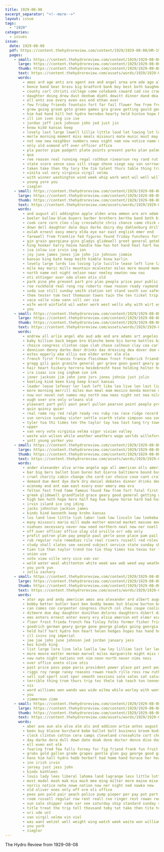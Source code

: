 ```yaml
---
title: 1929-08-08
excerpt_separator: "<!--more-->"
layout: issue
tags:
  - "1929"
categories:
  - issues
issue:
  date: 1929-08-08
  pdf: https://content.thehydroreview.com/content/1929/1929-08-08/HR-1929-08-08.pdf
  pages:
    - small: https://content.thehydroreview.com/content/1929/1929-08-08/small/HR-1929-08-08-01.jpg
      large: https://content.thehydroreview.com/content/1929/1929-08-08/large/HR-1929-08-08-01.jpg
      thumb: https://content.thehydroreview.com/content/1929/1929-08-08/thumbnails/HR-1929-08-08-01.jpg
      text: https://content.thehydroreview.com/assets/words/1929/1929-08-08/HR-1929-08-08-01.txt
      words:
        - amos ard age antz are agent ave and angel area arm ade ago alice august american all
        - bence band bear brass big bradford bank boy best both baughman but brides better bureau boys bring bang brick been body breeze born bride binge bea brace bill business bouquet brain brief
        - county carl christi college come colebank coward cad cox crank colorado cake cream champlin company con city cooling chau cia cee course cast carry congress came comfort camp
        - daughter doing drew dust denham diehl dewitt dinner dand dea davis denes done due day days desire down doy during
        - ell entz eve every even ess end ethan ever
        - few friday friends fountain fort far fail flower fee from free force folks frost france fill first fair for friend field flowers fleeman
        - grew going groom goto green games gra grave getting gould george gate gave guy geary good grams guard glad gone gladys given
        - him had hand hill hot hydro herndon hearty held hinton hope heart hee hard heard heres has holloway hern high home her honor
        - ill ion iven ing ice ise
        - jordan jeff jack johnson john jed just jin
        - know kidd kansas keep
        - lovely last large lowell lillie little loud lat lowing lot look list lady let left like
        - merle morning moment miss meals missouri mate music must may miners much more merrifield man mountain main minnie many members mattar mer merri men musi mis most made march monday mens
        - not nee new neighbor numbers news night nam now notice name north
        - only old osmond off over officer office
        - pla pastor pipe padgett plate points present parks plan palmore por pari poly per place part peace pollock prais people paik pro paper pink park pleasant pee pany
        - qua
        - ree reason real running regal rathbun rinearson rey rand rut reser record roy rin rail read reta rion rank rein rain roll ruth
        - state score sense sous sill stage shone siege say son sorrows swim school standard said store sas states stats simple stains sister season signal second scarth steese smith sin seo saad she sor streets show stores sons sunday scarce summer station still see street serene strong saturday sid service soon spaulding short stuff six sund
        - taken take then thy tory the tim talent thurs table thing train them tow thomas tor town tiny thu tell towns talk thi trip ten till tho troop try tie
        - vinita val very virginia virgil velma
        - with winner washington wind week whip work west wil well williams won working war why weatherford was wedding walk went wayne world while word winter wat will ware weeks worley write white win way
        - young yore you
        - ziegler
    - small: https://content.thehydroreview.com/content/1929/1929-08-08/small/HR-1929-08-08-02.jpg
      large: https://content.thehydroreview.com/content/1929/1929-08-08/large/HR-1929-08-08-02.jpg
      thumb: https://content.thehydroreview.com/content/1929/1929-08-08/thumbnails/HR-1929-08-08-02.jpg
      text: https://content.thehydroreview.com/assets/words/1929/1929-08-08/HR-1929-08-08-02.txt
      words:
        - and august all addington apple alden area ammon are arn adam anz ana
        - beeler ballew blue buyers barber brothers bertha band both billy brought been bow bank big bryon bring bright better but bread boucher bill bea best ber broom
        - cook care corn cleo clay crosswhite chris chance came chick can carl cuce caddo city chow cobb cyril champlin company call chas crockett carnegie clair come cold colony car cover caller cecil craft crail charles con cotton
        - down dell daughter dale days darko dairy day dahlenburg drilling deep during dinner dutch drain dunn double ding dillingham dixon
        - eulah ernest easy emery elda eye ear east english emer end
        - farewell from franklin fed figures found friday funchess fort faster fred fam few first for firebaugh foot farm field frank florine
        - gin grain georgiana gins gladys glidewell greet general gotebo
        - hing hooker harry heine handle how has hot hand heal hart howerton hidlebaugh harold heres had homes hardy hobart hold hay hydro hope home heaven halliburton hammer hammers hamilton hamme her hinton
        - iva inlow ice irvin ing ion
        - joy june james jones jim john jin johnson jimmie
        - kansas king kate keep keith kimble know karlin
        - lovely large lords lou loving lyle lucille lease left line lair light level lan land lett len let last low life lowell
        - mile may maric mills mountain mcalester miles more mound memory melton many manning mill mis miss moun monson made man mean myrtle miller middle monday
        - north name not night nelson near neeley newton new nas
        - oti ottinger over oda olsen otis old
        - park pine phe present part pro plan people price pour public profit pump past penter payment per pany power
        - roe rockhold real rong roy roberts rowe reason ready raymond richardson record red ralph ruth ross ruby ruhl robertson
        - soda sue still sunday smith station set stand south sun safer september school son seems season strong shown stockton steel she shed sister saving stove supper saturday store sorrow say sand sickles spain sal shell sell service six
        - thee tester tom test thomason towns tain the ten tickel trip ton them teach triplett thaw times tobe tears trust than top
        - vaca valle view vann vill ver vie
        - wife word winfield wil water work west wells why with wirt wykert wei well was week went worst western wildman white wash while will
        - you
    - small: https://content.thehydroreview.com/content/1929/1929-08-08/small/HR-1929-08-08-03.jpg
      large: https://content.thehydroreview.com/content/1929/1929-08-08/large/HR-1929-08-08-03.jpg
      thumb: https://content.thehydroreview.com/content/1929/1929-08-08/thumbnails/HR-1929-08-08-03.jpg
      text: https://content.thehydroreview.com/assets/words/1929/1929-08-08/HR-1929-08-08-03.txt
      words:
        - andrew all arlie angel aho aud ade and are adams art angeles anda aubrey august
        - baby billion back began bro blanche bene bis borne battles bassler broad brought bonner bottle baltimore birden business balls bring blood but barnard been battle buren bil bowels bandy boschert brilliant band both butler ben
        - choice congress clinton cope clah chase calhoun clay cea carl clays can craw crawford come che con cause cooks chow call cail camp came city cheese county cecil cold cabin carolina charlie cute cong
        - dennison denny darko door drinks das dressing dea dover dom deck drennon dest dooley death does dinner demand day days deb dence during demo dark duke
        - estes epperly eke ellis eve elder enter elm ele
        - french first frances france fleishman frost frederick friends fruits few fink fon found fresh fight friend felt forest for freeze far frank fire friday falling ford from flowers
        - gregg gili gain granite general ger grave goon guest geary gone gor golden ging gas good goods glad georgia german grandson green getting gat goes
        - hair heart hickory herrera heidebrecht hose holding holter home henry hou him hero had hard held haneline hone hedges hafer hutchins ham harrison hes house has homestead helper her hort hot hom hill hydro half how
        - ira isaac ice ing ingham ion ink
        - joner jackson jim john jone jors jones johnie just jolin
        - keeling kind keen king keep kraut kansas
        - leader loose lefever ler lash left like lea live len last light lower lela latter los loss let lemon little life lane
        - more morning merrill miles mun meal mam mexico monda monroe mate must main man marcum mabry mason mis miss money mor men moral mass mat matter mckee might many most mario monday mesa
        - now nor novel nat names ney north new nees night not nea niles never nile nil near ner
        - ough over ore only orleans old
        - pleasant part poll past pearl pullen pearson point people president press pete pot paper price payne parades poles presto pent plain palace
        - quin quincy quier
        - real rome roy red ralph ready res ruby ras race ridge record running rimes remark road roads records riek rades
        - sun service sunday sister settle scarth state simpson sea son stockton simmons standard soda shanks sear sturgill scott sur salad show states see south speaker sam stops sour she soon single steele station such seer side sus stutes sons stein schan standing schantz saturday sedan second summer sai
        - tyler toa thi times ten the taylor tay tea tast tang try tower tint trom tate toy tod tune trees town tor thu them timo testi tennessee tad tue tae toral tory thelin tom thou throw then take trust than
        - upper
        - van very vote virginia velma vigor vivian valley
        - waste win wilson while weather weathers wage worlds willeford white was wyatt world western wring way wish webb willian went well week with wagon wife wos willing weatherford will word weeks whit wat west walt willingham worth wright willi
        - yott young yorker you
    - small: https://content.thehydroreview.com/content/1929/1929-08-08/small/HR-1929-08-08-04.jpg
      large: https://content.thehydroreview.com/content/1929/1929-08-08/large/HR-1929-08-08-04.jpg
      thumb: https://content.thehydroreview.com/content/1929/1929-08-08/thumbnails/HR-1929-08-08-04.jpg
      text: https://content.thehydroreview.com/assets/words/1929/1929-08-08/HR-1929-08-08-04.txt
      words:
        - ander alexander alva arrow angele ago all american alls america ave august and amarillo adkins are angeles andrew
        - bar big bers ballot bien buren but bierce baltimore bound buy best bell band britain browne brain bis bin beri bailey bui below barber been
        - cruel charity cabin change che cord car choice case cant craft clay con cost cody childress carolina cal clase certain cave clear city come cream cane champ clark cause charleston
        - demand due dent dye dark dry daniel debates dinner drinks den double down dewey
        - economy end ent eam east every ever emery ema era
        - felton fest fred fame famous found few from fort fatal first fram for fone flag faith florida fountain friends fresh fruit former
        - greek glidewell grandfield grace geary good general getting given goodyear gaya green gen george
        - high hen hoth hope hero half hag hue hayne horse hard had harrison hill harry has howes house hor him hands hency home her henry hydro hon harris
        - irvin island ice ing iding
        - jacks johnston jackson james
        - kinds kind kenneth keep krohn kansas
        - los land love little lish labor look low lincoln law lookeba lia loss lion long last lines leah lie louis lim lind like level let
        - many missouri marie mill made matter monrad market massee mound mong man might may monday mass more mate masoner minister martin mak must most
        - niehues necessary never now need northern neal new ner noell not
        - off over officer office olay old orville orr oda only
        - profit patron plan pay people paul perle pose place pam pail part perfect power phillip pool pet poor polit persons president plain per prise polk payne peg pari pro poss
        - rub regular rule remedies rile real rivers russell red roles running rates rock rising roy reasons reason rate
        - study shall slates see second subject service state sunday shove self single sen son ser south stand special said stan strength short sar sow standard she streets sing such smith smile slaughter saint say sayre seven small september sult show senator suit spies still
        - tien tim than taylor trend too tie thay times toa texas tor the tennessee tule town thar then tue tines tah tite tingley teat take them thomas tary tater tickle ture tears thurlow
        - union use
        - vote view ville very vice van var
        - wold water weal whittenton white week wax web weed way weatherford world william ward was webster with wilson walter will wen went wing while west
        - you york yun
        - zella zachary
    - small: https://content.thehydroreview.com/content/1929/1929-08-08/small/HR-1929-08-08-05.jpg
      large: https://content.thehydroreview.com/content/1929/1929-08-08/large/HR-1929-08-08-05.jpg
      thumb: https://content.thehydroreview.com/content/1929/1929-08-08/thumbnails/HR-1929-08-08-05.jpg
      text: https://content.thehydroreview.com/assets/words/1929/1929-08-08/HR-1929-08-08-05.txt
      words:
        - ator ago and andy american amos ana alexander ard albert august anna atter all ain are arline
        - bobby better butler bast ben buddy beams but blaine burton body bank bei buyers been business bandy book bird brad bernice
        - can comes con carpenter congress church col chas coupe coolidge caddo che canidate christina clinton city carrie cry cody come carolina coach carder
        - ditmore due day daughter dunithan dolores daughters dibert davis doris days dugan dumas dinner date dexter darko dey dunn
        - ems enters ernest enter every ery elsie emerson ent elmer economy ele early earl
        - floor frost frieda french fea finley folks former fisher friday friends frid fake from fight farm folsom fred for fling forty fetzer farmer few
        - goodrich german geary gorge gone george gladys going georgia gee glen gayle gallon
        - held half hart hydro hon heart helen hedges hopes has hand hore hoover helmuth helena henke her hor harper home had hed hinton homa
        - ill ivins ing imperial
        - jee joe john june johnson jed jordan january jess
        - kes kinds king
        - list large lora line lela luella law ley lillian last ler leonard lynn learn left let lou
        - more moore matter merman marvel miles marguerite might miss morlett man monday marie million morning missouri mee made misa missi mabel miller much mil mary
        - new nate night nations not nim noon north never nims ness
        - over office oneto olive otis
        - past price pass pope paris president power place pat pent pearl prol peaches preacher patankar potter public peace present
        - riggs roy range raney reasons rowan reach rillo ross row ruth route rozell rockhold
        - sell sud sport scot spor smooth sessions sale sales sat saturday six star stephenson sedan said schoo session sophia sou sun service she school summer store see son states smith speaks shows stockton season sunday
        - terrible thing trom thurs trip tes thele tak teach ton tennessee than too the texas
        - vis
        - word williams won wands was wide wilma while worley with want wheel wil well works wayne write war why weatherford walker world weeks will wheat work warren went wells week
        - you
        - zimmerman zimm
    - small: https://content.thehydroreview.com/content/1929/1929-08-08/small/HR-1929-08-08-06.jpg
      large: https://content.thehydroreview.com/content/1929/1929-08-08/large/HR-1929-08-08-06.jpg
      thumb: https://content.thehydroreview.com/content/1929/1929-08-08/thumbnails/HR-1929-08-08-06.jpg
      text: https://content.thehydroreview.com/assets/words/1929/1929-08-08/HR-1929-08-08-06.txt
      words:
        - aber ave aun ale alva alm als and addison artie antes august ane amer all are ards arel appleman anning
        - been buy blaine burchard bebe ballot bolt business broom body bring ballew bird bandy bethel better buick bru beans beach bottom bacon
        - clock clinton cotton cera camps cleveland crosswhite cort church char cine cost company cane cleve coffee cheap cousins cheer cattle chief car cabot city can
        - day darko dora dull down date doak done doctor dence dise days during dunithan
        - ell even ent elk
        - fearing fred few falls forney for fig friend frank fun fruit free fine forward frisco from found first
        - grubs gold gallon grade grapes gentle glen guy george good gan greeley
        - hens him hall hydro hobb herbert had home hand horace her hea hold hinton hool house harvey heen
        - inn irish irvin
        - jersey just jess john
        - kinds kathleen
        - louis lady lees liberal lahoma land lagrange less little lotta lodge leeds last latter line lay
        - most model mash mak mia mach mee ming milter more maine mise man mand moy mcanally mun miller miss made much mary merchant milk money mer mile merrill men music
        - norris notice note nowe nation now ner night ned nowka new
        - old oliver ones only off ore oli office
        - pees pon pald pair peach police pump pieper per pay pot part pick price peer pals pork piece prise peel plan
        - room russell regular row rent reall roo ringer rest rowan rook ridge
        - sun sale shipper sade sar see saturday ship standard sunday sell sode stange store shanks service such souri sugar state springs soe sal speedy special save show sacks stockton she swartzendruber street sept strong
        - title treat the trip tell thousand toby tat take then tite ted thi tou tess tooth them tow tor texas tien
        - uri ude ust
        - van virgil velma vin viol
        - was want wetzel well weight wing watch week waite won william wane work wheat worm with will weatherford white worms williams weeks
        - you york
        - ziegler
---
```


The Hydro Review from 1929-08-08

<!--more-->

